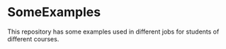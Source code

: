 # SomeExamples
This repository has some examples used in different jobs for students of different courses.
